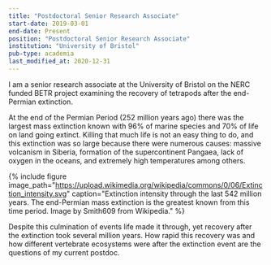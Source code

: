 ```yaml
---
title: "Postdoctoral Senior Research Associate"
start-date: 2019-03-01
end-date: Present
position: "Postdoctoral Senior Research Associate"
institution: "University of Bristol"
pub-type: academia
last_modified_at: 2020-12-31
---
```

I am a senior research associate at the University of Bristol on the NERC funded BETR
project examining the recovery of tetrapods after the end-Permian extinction.

At the end of the Permian Period (252 million years ago) there was the largest
mass extinction known with 96% of marine species and 70% of life on land going
extinct. Killing that much life is not an easy thing to do, and this extinction
was so large because there were numerous causes: massive volcanism in Siberia,
formation of the supercontinent Pangaea, lack of oxygen in the oceans, and
extremely high temperatures among others.

{%
  include figure
  image_path="https://upload.wikimedia.org/wikipedia/commons/0/06/Extinction_intensity.svg"
  caption="Extinction intensity through the last 542 million years. The
  end-Permian mass extinction is the greatest known from this time period. Image
  by Smith609 from Wikipedia."
%}

Despite this culmination of events life made it through, yet recovery after the
extinction took several million years. How rapid this recovery was and how
different vertebrate ecosystems were after the extinction event are the
questions of my current postdoc.


